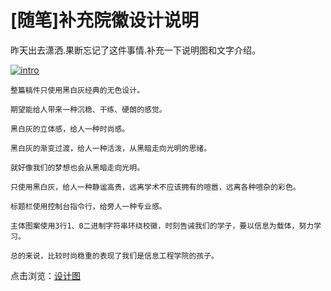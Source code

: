 # [随笔]补充院徽设计说明

昨天出去潇洒.果断忘记了这件事情.补充一下说明图和文字介绍。 

[![intro](https://attachment.soulteary.com/2011/06/09/intro.png "intro")](https://attachment.soulteary.com/2011/06/09/intro.png)

```text
整篇稿件只使用黑白灰经典的无色设计。

期望能给人带来一种沉稳、干练、硬朗的感觉。

黑白灰的立体感，给人一种时尚感。

黑白灰的渐变过渡，给人一种活泼，从黑暗走向光明的思绪。

就好像我们的梦想也会从黑暗走向光明。

只使用黑白灰，给人一种静谧高贵，远离学术不应该拥有的喧嚣，远离各种喧杂的彩色。

标题栏使用控制台指令行，给旁人一种专业感。

主体图案使用3行1、0二进制字符串环绕校徽，时刻告诫我们的学子，要以信息为载体，努力学习。

总的来说，比较时尚稳重的表现了我们是信息工程学院的孩子。
```

点击浏览：[设计图](http://promiseforever.com/2011/06/08/%e8%ae%be%e8%ae%a1%e4%bf%a1%e9%99%a2%e7%9a%84%e9%99%a2%e5%be%bd.html)

